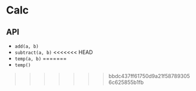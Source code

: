 # Calc

## API

- `add(a, b)`
- `subtract(a, b)`
<<<<<<< HEAD
- `temp(a, b)`
=======
- `temp()`
>>>>>>> bbdc437ff61750d9a21f587893056c625855b1fb
